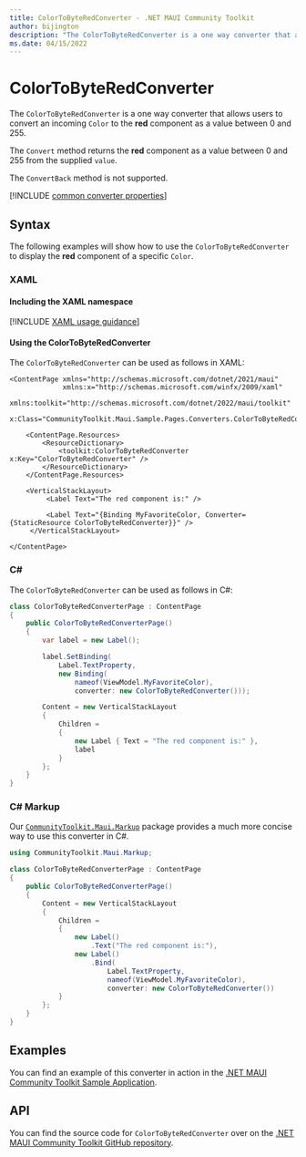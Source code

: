 ```yaml
---
title: ColorToByteRedConverter - .NET MAUI Community Toolkit
author: bijington
description: "The ColorToByteRedConverter is a one way converter that allows users to convert an incoming Color to the red component as a value between 0 and 255."
ms.date: 04/15/2022
---
```


# ColorToByteRedConverter

The `ColorToByteRedConverter` is a one way converter that allows users to convert an incoming `Color` to the **red** component as a value between 0 and 255.

The `Convert` method returns the **red** component as a value between 0 and 255 from the supplied `value`.

The `ConvertBack` method is not supported.

[!INCLUDE [common converter properties](../includes/communitytoolkit-converter.md)]

## Syntax

The following examples will show how to use the `ColorToByteRedConverter` to display the **red** component of a specific `Color`.

### XAML

#### Including the XAML namespace

[!INCLUDE [XAML usage guidance](../includes/xaml-usage.md)]

#### Using the ColorToByteRedConverter

The `ColorToByteRedConverter` can be used as follows in XAML:

```xaml
<ContentPage xmlns="http://schemas.microsoft.com/dotnet/2021/maui"
             xmlns:x="http://schemas.microsoft.com/winfx/2009/xaml"
             xmlns:toolkit="http://schemas.microsoft.com/dotnet/2022/maui/toolkit"
             x:Class="CommunityToolkit.Maui.Sample.Pages.Converters.ColorToByteRedConverterPage">

    <ContentPage.Resources>
        <ResourceDictionary>
            <toolkit:ColorToByteRedConverter x:Key="ColorToByteRedConverter" />
        </ResourceDictionary>
    </ContentPage.Resources>

    <VerticalStackLayout>
         <Label Text="The red component is:" />

         <Label Text="{Binding MyFavoriteColor, Converter={StaticResource ColorToByteRedConverter}}" />
     </VerticalStackLayout>

</ContentPage>
```

### C#

The `ColorToByteRedConverter` can be used as follows in C#:

```csharp
class ColorToByteRedConverterPage : ContentPage
{
    public ColorToByteRedConverterPage()
    {
        var label = new Label();

 		label.SetBinding(
 			Label.TextProperty,
 			new Binding(
 				nameof(ViewModel.MyFavoriteColor),
 				converter: new ColorToByteRedConverter()));

 		Content = new VerticalStackLayout
 		{
 			Children =
 			{
 				new Label { Text = "The red component is:" },
 				label
 			}
 		};
    }
}
```

### C# Markup

Our [`CommunityToolkit.Maui.Markup`](../markup/markup.md) package provides a much more concise way to use this converter in C#.

```csharp
using CommunityToolkit.Maui.Markup;

class ColorToByteRedConverterPage : ContentPage
{
    public ColorToByteRedConverterPage()
    {
        Content = new VerticalStackLayout
        {
            Children =
            {
                new Label()
                    .Text("The red component is:"),
                new Label()
                    .Bind(
                        Label.TextProperty,
                        nameof(ViewModel.MyFavoriteColor),
                        converter: new ColorToByteRedConverter())
            }
        };
    }
}
```

## Examples

You can find an example of this converter in action in the [.NET MAUI Community Toolkit Sample Application](https://github.com/CommunityToolkit/Maui/blob/main/samples/CommunityToolkit.Maui.Sample/Pages/Converters/ColorsConverterPage.xaml).

## API

You can find the source code for `ColorToByteRedConverter` over on the [.NET MAUI Community Toolkit GitHub repository](https://github.com/CommunityToolkit/Maui/blob/main/src/CommunityToolkit.Maui/Converters/ColorToComponentConverter.shared.cs).

